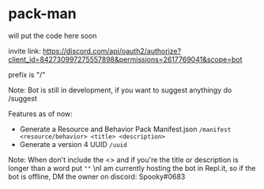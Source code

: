 # pack-man

will put the code here soon

invite link: https://discord.com/api/oauth2/authorize?client_id=842730997275557898&permissions=2617769041&scope=bot

prefix is "/"

Note: Bot is still in development, if you want to suggest anythingy do /suggest <suggestion>
  
  
 
Features as of now:

- Generate a Resource and Behavior Pack Manifest.json `/manifest <resource/behavior> <title> <description>`
- Generate a version 4 UUID `/uuid`

Note: When don't include the <> and if you're the title or description is longer than a word put `""`
      \nI am currently hosting the bot in Repl.it, so if the bot is offline, DM the owner on discord: Spooky#0683
